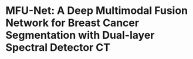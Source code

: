 # MFU-Net: A Deep Multimodal Fusion Network for Breast Cancer Segmentation with Dual-layer Spectral Detector CT

